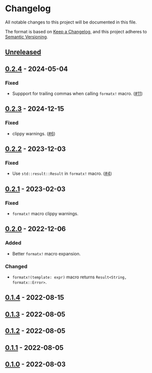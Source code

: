 # Changelog

All notable changes to this project will be documented in this file.

The format is based on [Keep a Changelog](https://keepachangelog.com/en/1.0.0),
and this project adheres to [Semantic Versioning](https://semver.org/spec/v2.0.0.html).

## [Unreleased]

## [0.2.4] - 2024-05-04

### Fixed

- Suppport for trailing commas when calling `formatx!` macro. ([#11](https://github.com/clitic/formatx/pull/11))

## [0.2.3] - 2024-12-15

### Fixed

- clippy warnings. ([#6](https://github.com/clitic/formatx/pull/6))

## [0.2.2] - 2023-12-03

### Fixed

- Use `std::result::Result` in `formatx!` macro. ([#4](https://github.com/clitic/formatx/pull/4))

## [0.2.1] - 2023-02-03

### Fixed

- `formatx!` macro clippy warnings.

## [0.2.0] - 2022-12-06

### Added

- Better `formatx!` macro expansion.

### Changed

- `formatx!(template: expr)` macro returns `Result<String, formatx::Error>`.

## [0.1.4] - 2022-08-15

## [0.1.3] - 2022-08-05

## [0.1.2] - 2022-08-05

## [0.1.1] - 2022-08-05

## [0.1.0] - 2022-08-03

[Unreleased]: https://github.com/clitic/formatx/compare/0.2.4...HEAD
[0.2.4]: https://github.com/clitic/formatx/compare/v0.2.3...0.2.4
[0.2.3]: https://github.com/clitic/formatx/compare/v0.2.2...0.2.3
[0.2.2]: https://github.com/clitic/formatx/compare/v0.2.1...v0.2.2
[0.2.1]: https://github.com/clitic/formatx/compare/v0.2.0...v0.2.1
[0.2.0]: https://github.com/clitic/formatx/compare/c672c19...v0.2.0
[0.1.4]: https://github.com/clitic/formatx/compare/b2ee21f...c672c19
[0.1.3]: https://github.com/clitic/formatx/compare/39eb3ee...b2ee21f
[0.1.2]: https://github.com/clitic/formatx/compare/0f282e2...39eb3ee
[0.1.1]: https://github.com/clitic/formatx/compare/454cd82...0f282e2
[0.1.0]: https://github.com/clitic/formatx/compare/0a4cc2d...454cd82

